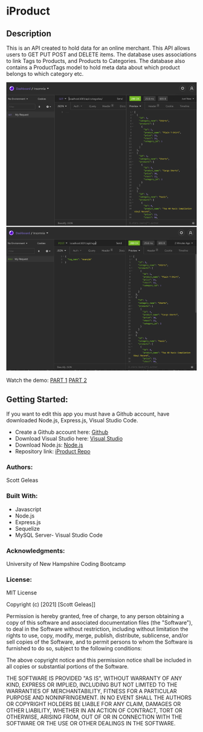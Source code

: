 # iProduct

 ## Description
 This is an API created to hold data for an online merchant. This API allows users to GET PUT POST and DELETE items. The database uses associations to link Tags to Products, and Products to Categories. The database also contains a ProductTags model to hold meta data about which product belongs to which category etc.
  
  ![GET Categories](./Assets/categories.PNG)
  ![POST Tag](./Assets/createTag.PNG)

  Watch the demo:
  [PART 1](https://www.youtube.com/watch?v=_btU5fJD9H4)
  [PART 2](https://www.youtube.com/watch?v=sjoSOcJXn_4)

 ## Getting Started:

If you want to edit this app you must have a Github account, have downloaded Node.js, Express.js, Visual Studio Code.

- Create a Github account here: [Github](https://github.com/)
- Download Visual Studio here: [Visual Studio](https://code.visualstudio.com/download/)
- Download Node.js: [Node.js](https://nodejs.org/en/)
- Repository link: [iProduct Repo](https://github.com/scottgeleas/iProduct)

 ### Authors:

 Scott Geleas

 ### Built With:

- Javascript
- Node.js
- Express.js
- Sequelize
- MySQL Server- Visual Studio Code

 ### Acknowledgments:

University of New Hampshire Coding Bootcamp

 ### License: 
 
MIT License

Copyright (c) [2021] [Scott Geleas]]

Permission is hereby granted, free of charge, to any person obtaining a copy
of this software and associated documentation files (the "Software"), to deal
in the Software without restriction, including without limitation the rights
to use, copy, modify, merge, publish, distribute, sublicense, and/or sell
copies of the Software, and to permit persons to whom the Software is
furnished to do so, subject to the following conditions:

The above copyright notice and this permission notice shall be included in all
copies or substantial portions of the Software.

THE SOFTWARE IS PROVIDED "AS IS", WITHOUT WARRANTY OF ANY KIND, EXPRESS OR
IMPLIED, INCLUDING BUT NOT LIMITED TO THE WARRANTIES OF MERCHANTABILITY,
FITNESS FOR A PARTICULAR PURPOSE AND NONINFRINGEMENT. IN NO EVENT SHALL THE
AUTHORS OR COPYRIGHT HOLDERS BE LIABLE FOR ANY CLAIM, DAMAGES OR OTHER
LIABILITY, WHETHER IN AN ACTION OF CONTRACT, TORT OR OTHERWISE, ARISING FROM,
OUT OF OR IN CONNECTION WITH THE SOFTWARE OR THE USE OR OTHER DEALINGS IN THE
SOFTWARE.